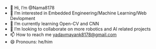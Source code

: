- 👋 Hi, I’m @Nama8178
- 👀 I’m interested in Embedded Engineering/Machine Learning/Web Devlopment
- 🌱 I’m currently learning Open-CV and CNN
- 💞️ I’m looking to collaborate on more robotics and AI related projects
- 📫 How to reach me yadavmayank8178@gmail.com
- 😄 Pronouns: he/him


<!---
Nama8178/Nama8178 is a ✨ special ✨ repository because its `README.md` (this file) appears on your GitHub profile.
You can click the Preview link to take a look at your changes.
--->
